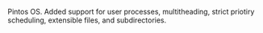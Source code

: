 Pintos OS. Added support for user processes, multitheading, strict priotiry scheduling, extensible files, and subdirectories.

